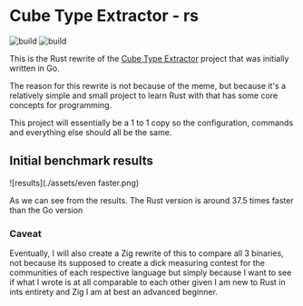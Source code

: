 # Cube Type Extractor - rs
![build](https://github.com/mikkurogue/cube-type-extract-rs/actions/workflows/rust.yml/badge.svg) ![build](https://github.com/mikkurogue/cube-type-extract-rs/actions/workflows/rust-clippy.yml/badge.svg)

This is the Rust rewrite of the [Cube Type Extractor](https://github.com/mikkurogue/cube-type-extract) project that was initially written in Go.

The reason for this rewrite is not because of the meme, but because it's a relatively simple and small project to learn Rust with that has some core concepts for programming.

This project will essentially be a 1 to 1 copy so the configuration, commands and everything else should all be the same.

## Initial benchmark results

![results](./assets/even faster.png)

As we can see from the results. The Rust version is around 37.5 times faster than the Go version

### Caveat

Eventually, I will also create a Zig rewrite of this to compare all 3 binaries, not because its supposed to create a dick measuring contest for the communities of each respective language but simply because I want to see if what I wrote is at all comparable to each other given I am new to Rust in ints entirety and Zig I am at best an advanced beginner.
